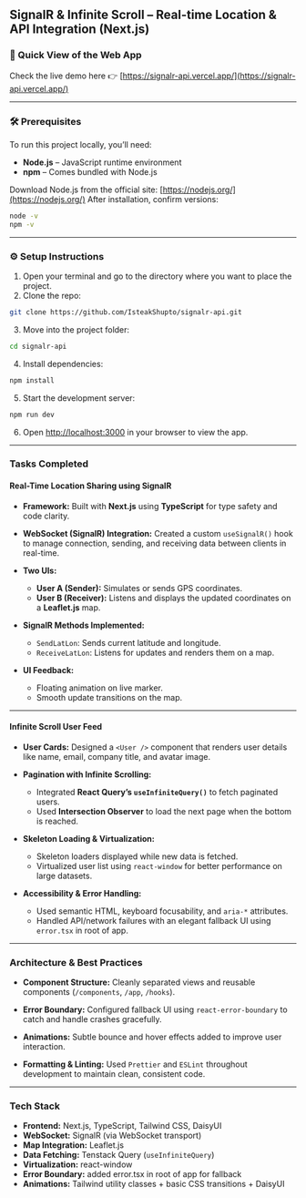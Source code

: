 ## SignalR & Infinite Scroll – Real-time Location & API Integration (Next.js)

### 👀 Quick View of the Web App

Check the live demo here 👉 [https://signalr-api.vercel.app/](https://signalr-api.vercel.app/)

---

### 🛠 Prerequisites

To run this project locally, you’ll need:

- **Node.js** – JavaScript runtime environment
- **npm** – Comes bundled with Node.js

Download Node.js from the official site: [https://nodejs.org/](https://nodejs.org/)
After installation, confirm versions:

```bash
node -v
npm -v
```

---

### ⚙️ Setup Instructions

1. Open your terminal and go to the directory where you want to place the project.
2. Clone the repo:

```bash
git clone https://github.com/IsteakShupto/signalr-api.git
```

3. Move into the project folder:

```bash
cd signalr-api
```

4. Install dependencies:

```bash
npm install
```

5. Start the development server:

```bash
npm run dev
```

6. Open [http://localhost:3000](http://localhost:3000) in your browser to view the app.

---

### Tasks Completed

#### Real-Time Location Sharing using SignalR

- **Framework:** Built with **Next.js** using **TypeScript** for type safety and code clarity.

- **WebSocket (SignalR) Integration:**
  Created a custom `useSignalR()` hook to manage connection, sending, and receiving data between clients in real-time.

- **Two UIs:**

  - **User A (Sender):** Simulates or sends GPS coordinates.
  - **User B (Receiver):** Listens and displays the updated coordinates on a **Leaflet.js** map.

- **SignalR Methods Implemented:**

  - `SendLatLon`: Sends current latitude and longitude.
  - `ReceiveLatLon`: Listens for updates and renders them on a map.

- **UI Feedback:**

  - Floating animation on live marker.
  - Smooth update transitions on the map.

---

#### Infinite Scroll User Feed

- **User Cards:**
  Designed a `<User />` component that renders user details like name, email, company title, and avatar image.

- **Pagination with Infinite Scrolling:**

  - Integrated **React Query’s `useInfiniteQuery()`** to fetch paginated users.
  - Used **Intersection Observer** to load the next page when the bottom is reached.

- **Skeleton Loading & Virtualization:**

  - Skeleton loaders displayed while new data is fetched.
  - Virtualized user list using `react-window` for better performance on large datasets.

- **Accessibility & Error Handling:**

  - Used semantic HTML, keyboard focusability, and `aria-*` attributes.
  - Handled API/network failures with an elegant fallback UI using `error.tsx` in root of app.

---

### Architecture & Best Practices

- **Component Structure:**
  Cleanly separated views and reusable components (`/components`, `/app`, `/hooks`).

- **Error Boundary:**
  Configured fallback UI using `react-error-boundary` to catch and handle crashes gracefully.

- **Animations:**
  Subtle bounce and hover effects added to improve user interaction.

- **Formatting & Linting:**
  Used `Prettier` and `ESLint` throughout development to maintain clean, consistent code.

---

### Tech Stack

- **Frontend:** Next.js, TypeScript, Tailwind CSS, DaisyUI
- **WebSocket:** SignalR (via WebSocket transport)
- **Map Integration:** Leaflet.js
- **Data Fetching:** Tenstack Query (`useInfiniteQuery`)
- **Virtualization:** react-window
- **Error Boundary:** added error.tsx in root of app for fallback
- **Animations:** Tailwind utility classes + basic CSS transitions + DaisyUI

